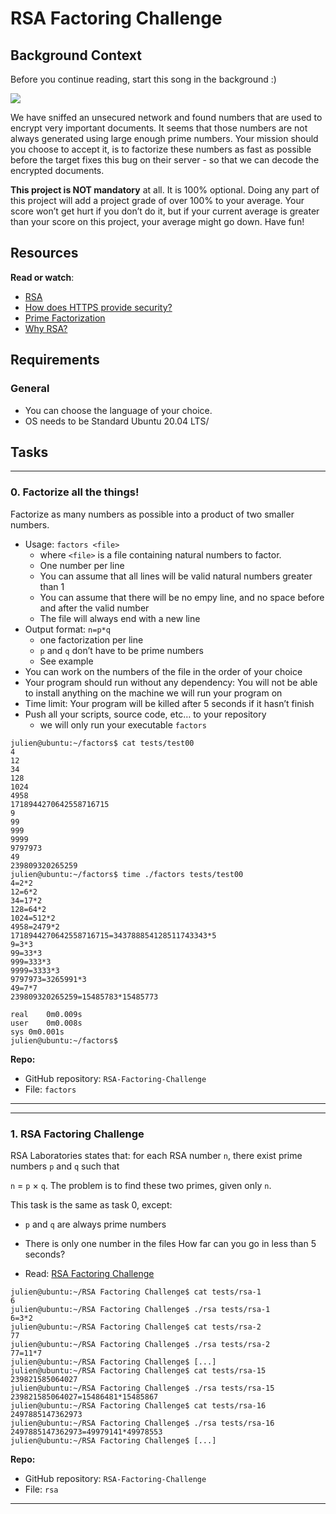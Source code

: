 RSA Factoring Challenge
===========================


Background Context
------------------
Before you continue reading, start this song in the background :)

![](https://youtu.be/tGSUjuSBt1A?t=31)

We have sniffed an unsecured network and found numbers that are used to encrypt very important documents. It seems that those numbers are not always generated using large enough prime numbers. Your mission should you choose to accept it, is to factorize these numbers as fast as possible before the target fixes this bug on their server - so that we can decode the encrypted documents.

**This project is NOT mandatory** at all. It is 100% optional. Doing any part of this project will add a project grade of over 100% to your average. Your score won’t get hurt if you don’t do it, but if your current average is greater than your score on this project, your average might go down. Have fun!

Resources
---------

**Read or watch**:

-   [RSA](https://intranet.alxswe.com/rltoken/VvijGiyWnPt8LDZjICgl1w "RSA")
-	[How does HTTPS provide security?](https://intranet.alxswe.com/rltoken/vNd9XWDEu1mgexyIGDMaXQ "How does HTTPS provide security?")
-	[Prime Factorization](https://intranet.alxswe.com/rltoken/kYixcru2uFRtLzb29NjiHg "Prime Factorization")
-   [Why RSA?](https://intranet.alxswe.com/rltoken/JM9Zrnja-XCQwm5kEzr_xA "Why RSA?")


Requirements
------------

### General

-	You can choose the language of your choice.
-	OS needs to be Standard Ubuntu 20.04 LTS/


Tasks
-----

-------------------------------------------------------

### 0\. Factorize all the things!

Factorize as many numbers as possible into a product of two smaller numbers.

-	Usage: `factors <file>`
	-	where `<file>` is a file containing natural numbers to factor.
	-	One number per line
	-	You can assume that all lines will be valid natural numbers greater than 1
	-	You can assume that there will be no empy line, and no space before and after the valid number
	-	The file will always end with a new line
-	Output format: `n=p*q`
	-	one factorization per line
	-	`p` and `q` don’t have to be prime numbers
	-	See example
-	You can work on the numbers of the file in the order of your choice
-	Your program should run without any dependency: You will not be able to install anything on the machine we will run your program on
-	Time limit: Your program will be killed after 5 seconds if it hasn’t finish
-	Push all your scripts, source code, etc… to your repository
	-	we will only run your executable `factors`

```
julien@ubuntu:~/factors$ cat tests/test00
4
12
34
128
1024
4958
1718944270642558716715
9
99
999
9999
9797973
49
239809320265259
julien@ubuntu:~/factors$ time ./factors tests/test00
4=2*2
12=6*2
34=17*2
128=64*2
1024=512*2
4958=2479*2
1718944270642558716715=343788854128511743343*5
9=3*3
99=33*3
999=333*3
9999=3333*3
9797973=3265991*3
49=7*7
239809320265259=15485783*15485773

real    0m0.009s
user    0m0.008s
sys 0m0.001s
julien@ubuntu:~/factors$

```

**Repo:**

-   GitHub repository: `RSA-Factoring-Challenge`
-   File: `factors`

-------------------------------------------------------


-------------------------------------------------------

### 1\. RSA Factoring Challenge

RSA Laboratories states that: for each RSA number `n`, there exist prime numbers `p` and `q` such that

`n` = `p` × `q`. The problem is to find these two primes, given only `n`.

This task is the same as task 0, except:

-	`p` and `q` are always prime numbers
-	There is only one number in the files
How far can you go in less than 5 seconds?

-	Read: [RSA Factoring Challenge](https://intranet.alxswe.com/rltoken/Cn9Lq_kKNpNx4dmvFMuwgQ "RSA Factoring Challenge")

```
julien@ubuntu:~/RSA Factoring Challenge$ cat tests/rsa-1
6
julien@ubuntu:~/RSA Factoring Challenge$ ./rsa tests/rsa-1
6=3*2
julien@ubuntu:~/RSA Factoring Challenge$ cat tests/rsa-2
77
julien@ubuntu:~/RSA Factoring Challenge$ ./rsa tests/rsa-2
77=11*7
julien@ubuntu:~/RSA Factoring Challenge$ [...]
julien@ubuntu:~/RSA Factoring Challenge$ cat tests/rsa-15
239821585064027
julien@ubuntu:~/RSA Factoring Challenge$ ./rsa tests/rsa-15
239821585064027=15486481*15485867
julien@ubuntu:~/RSA Factoring Challenge$ cat tests/rsa-16
2497885147362973
julien@ubuntu:~/RSA Factoring Challenge$ ./rsa tests/rsa-16
2497885147362973=49979141*49978553
julien@ubuntu:~/RSA Factoring Challenge$ [...]

```

**Repo:**

-   GitHub repository: `RSA-Factoring-Challenge`
-   File: `rsa`
-------------------------------------------------------


